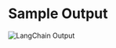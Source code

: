 # Sample Output

![LangChain Output](https://github.com/Asad-DataScientist/LangChain/assets/53220420/6527e1be-3377-4760-877b-96848df88440)
